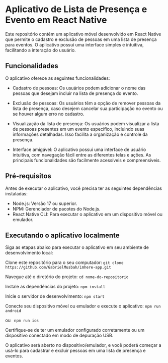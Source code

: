 # Aplicativo de Lista de Presença e Evento em React Native

Este repositório contém um aplicativo móvel desenvolvido em React Native que permite o cadastro e exclusão de pessoas em uma lista de presença para eventos. O aplicativo possui uma interface simples e intuitiva, facilitando a interação do usuário.

## Funcionalidades

O aplicativo oferece as seguintes funcionalidades:

- Cadastro de pessoas: Os usuários podem adicionar o nome das pessoas que desejam incluir na lista de presença do evento.

- Exclusão de pessoas: Os usuários têm a opção de remover pessoas da lista de presença, caso desejem cancelar sua participação no evento ou se houver algum erro no cadastro.

- Visualização da lista de presença: Os usuários podem visualizar a lista de pessoas presentes em um evento específico, incluindo suas informações detalhadas. Isso facilita a organização e controle da presença.

- Interface amigável: O aplicativo possui uma interface de usuário intuitiva, com navegação fácil entre as diferentes telas e ações. As principais funcionalidades são facilmente acessíveis e compreensíveis.

## Pré-requisitos

Antes de executar o aplicativo, você precisa ter as seguintes dependências instaladas:

- Node.js: Versão 17 ou superior.
- NPM: Gerenciador de pacotes do Node.js.
- React Native CLI: Para executar o aplicativo em um dispositivo móvel ou emulador.

## Executando o aplicativo localmente

Siga as etapas abaixo para executar o aplicativo em seu ambiente de desenvolvimento local:

Clone este repositório para o seu computador:
``` git clone https://github.com/GabrielMusbah/imhere-app.git ```

Navegue até o diretório do projeto:
``` cd nome-do-repositorio ```

Instale as dependências do projeto:
``` npm install ```

Inicie o servidor de desenvolvimento:
``` npm start ```

Conecte seu dispositivo móvel ou emulador e execute o aplicativo:
``` npm run android ```

ou
``` npm run ios```

Certifique-se de ter um emulador configurado corretamente ou um dispositivo conectado em modo de depuração USB.

O aplicativo será aberto no dispositivo/emulador, e você poderá começar a usá-lo para cadastrar e excluir pessoas em uma lista de presença e eventos.
